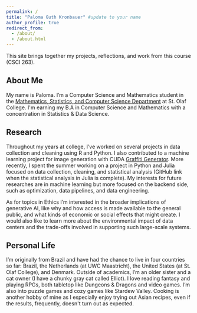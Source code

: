 ```yaml
---
permalink: /
title: "Paloma Guth Kronbauer" #update to your name
author_profile: true
redirect_from: 
  - /about/
  - /about.html
---
```


This site brings together my projects, reflections, and work from this course (CSCI 263).


About Me
---
My name is Paloma. I’m a Computer Science and Mathematics student in the [Mathematics, Statistics, and Computer Science Department](https://wp.stolaf.edu/mscs/) at St. Olaf College. I'm earning my B.A in Computer Science and Mathematics with a concentration in Statistics & Data Science. 

Research 
---
Throughout my years at college, I’ve worked on several projects in data collection and cleaning using R and Python. I also contributed to a machine learning project for image generation with CUDA [Graffiti Generator](https://medium.com/@mhollis_2953/graffiti-generator-d832258e1a2c). More recently, I spent the summer working on a project in Python and Julia focused on data collection, cleaning, and statistical analysis (GitHub link when the statistical analysis in Julia is complete). My interests for future researches are in machine learning but more focused on the backend side, such as optimization, data pipelines, and data engineering.

As for topics in Ethics I’m interested in the broader implications of generative AI, like why and how access is made available to the general public, and what kinds of economic or social effects that might create. I would also like to learn more about the environmental impact of data centers and the trade-offs involved in supporting such large-scale systems.

Personal Life
---
I’m originally from Brazil and have had the chance to live in four countries so far: Brazil, the Netherlands (at UWC Maastricht), the United States (at St. Olaf College), and Denmark. Outside of academics, I’m an older sister and a cat owner (I have a chunky gray cat called Elliot). I love reading fantasy and playing RPGs, both tabletop like Dungeons & Dragons and video games. I’m also into puzzle games and cozy games like Stardew Valley.  Cooking is another hobby of mine as I especially enjoy trying out Asian recipes, even if the results, frequently, doesn't turn out as expected.

